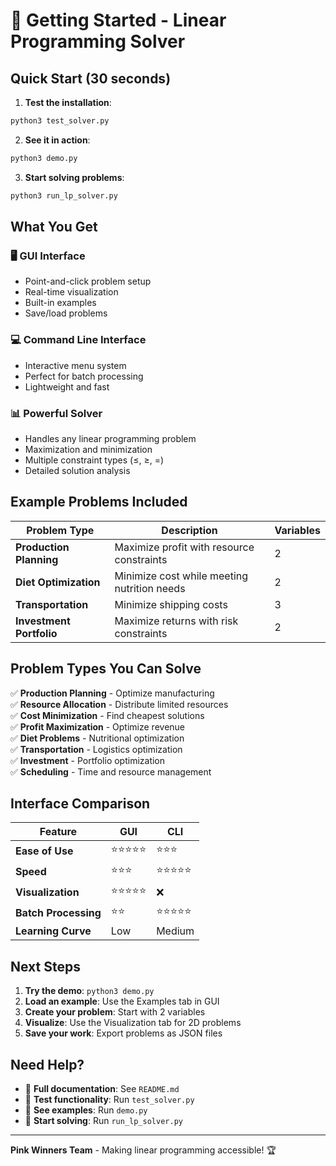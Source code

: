 # 🚀 Getting Started - Linear Programming Solver

## Quick Start (30 seconds)

1. **Test the installation**:
```bash
python3 test_solver.py
```

2. **See it in action**:
```bash
python3 demo.py
```

3. **Start solving problems**:
```bash
python3 run_lp_solver.py
```

## What You Get

### 🖥️ **GUI Interface** 
- Point-and-click problem setup
- Real-time visualization
- Built-in examples
- Save/load problems

### 💻 **Command Line Interface**
- Interactive menu system
- Perfect for batch processing
- Lightweight and fast

### 📊 **Powerful Solver**
- Handles any linear programming problem
- Maximization and minimization
- Multiple constraint types (≤, ≥, =)
- Detailed solution analysis

## Example Problems Included

| Problem Type | Description | Variables |
|--------------|-------------|-----------|
| **Production Planning** | Maximize profit with resource constraints | 2 |
| **Diet Optimization** | Minimize cost while meeting nutrition needs | 2 |
| **Transportation** | Minimize shipping costs | 3 |
| **Investment Portfolio** | Maximize returns with risk constraints | 2 |

## Problem Types You Can Solve

✅ **Production Planning** - Optimize manufacturing  
✅ **Resource Allocation** - Distribute limited resources  
✅ **Cost Minimization** - Find cheapest solutions  
✅ **Profit Maximization** - Optimize revenue  
✅ **Diet Problems** - Nutritional optimization  
✅ **Transportation** - Logistics optimization  
✅ **Investment** - Portfolio optimization  
✅ **Scheduling** - Time and resource management  

## Interface Comparison

| Feature | GUI | CLI |
|---------|-----|-----|
| **Ease of Use** | ⭐⭐⭐⭐⭐ | ⭐⭐⭐ |
| **Speed** | ⭐⭐⭐ | ⭐⭐⭐⭐⭐ |
| **Visualization** | ⭐⭐⭐⭐⭐ | ❌ |
| **Batch Processing** | ⭐⭐ | ⭐⭐⭐⭐⭐ |
| **Learning Curve** | Low | Medium |

## Next Steps

1. **Try the demo**: `python3 demo.py`
2. **Load an example**: Use the Examples tab in GUI
3. **Create your problem**: Start with 2 variables
4. **Visualize**: Use the Visualization tab for 2D problems
5. **Save your work**: Export problems as JSON files

## Need Help?

- 📖 **Full documentation**: See `README.md`
- 🧪 **Test functionality**: Run `test_solver.py`
- 🎯 **See examples**: Run `demo.py`
- 🚀 **Start solving**: Run `run_lp_solver.py`

---

**Pink Winners Team** - Making linear programming accessible! 🏆